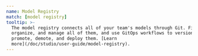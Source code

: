 ```yaml
---
name: Model Registry
match: [model registry]
tooltip: >-
  The model registry connects all of your team's models through Git. Find,
  organize, and manage all of them, and use GitOps workflows to version,
  promote, demote, and deploy them. [Learn
  more](/doc/studio/user-guide/model-registry).
---
```

